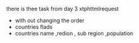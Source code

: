 there is thee task from day 3 xtphttmlrequest
* with out changing the order
* countries flads
* countries name ,redion , sub region ,population

